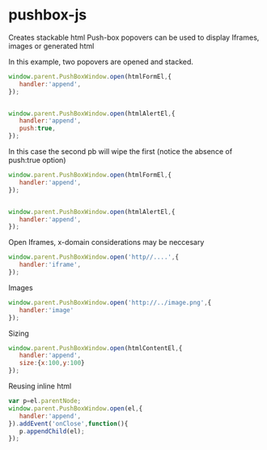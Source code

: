 pushbox-js
==========

Creates stackable html Push-box popovers can be used to display Iframes, images or generated html


In this example, two popovers are opened and stacked. 

```js
window.parent.PushBoxWindow.open(htmlFormEl,{
   handler:'append',
});


window.parent.PushBoxWindow.open(htmlAlertEl,{
   handler:'append',
   push:true,
});

```


In this case the second pb will wipe the first (notice the absence of push:true option)

```js
window.parent.PushBoxWindow.open(htmlFormEl,{
   handler:'append',
});


window.parent.PushBoxWindow.open(htmlAlertEl,{
   handler:'append',
});

```

Open Iframes, x-domain considerations may be neccesary

```js
window.parent.PushBoxWindow.open('http//....',{
   handler:'iframe',
});
```


Images

```js
window.parent.PushBoxWindow.open('http://../image.png',{
   handler:'image'
});
```

Sizing

```js
window.parent.PushBoxWindow.open(htmlContentEl,{
   handler:'append',
   size:{x:100,y:100}
});
```

Reusing inline html

```js
var p=el.parentNode;
window.parent.PushBoxWindow.open(el,{
   handler:'append',
}).addEvent('onClose',function(){
   p.appendChild(el);
});
```

